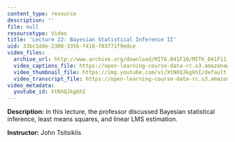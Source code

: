 ```yaml
---
content_type: resource
description: ''
file: null
resourcetype: Video
title: 'Lecture 22: Bayesian Statistical Inference II'
uid: 33bc1dde-2308-335b-f418-f03771f9edce
video_files:
  archive_url: http://www.archive.org/download/MIT6.041F10/MIT6_041F11_lec22_300k.mp4
  video_captions_file: https://open-learning-course-data-rc.s3.amazonaws.com/6-041-probabilistic-systems-analysis-and-applied-probability-fall-2010/410ff7b307665922a7a06ee4a0599425_XtNXQJkgkhI.vtt
  video_thumbnail_file: https://img.youtube.com/vi/XtNXQJkgkhI/default.jpg
  video_transcript_file: https://open-learning-course-data-rc.s3.amazonaws.com/6-041-probabilistic-systems-analysis-and-applied-probability-fall-2010/85259982fe803a68a0d5ae5975da1cb3_XtNXQJkgkhI.pdf
video_metadata:
  youtube_id: XtNXQJkgkhI
---
```


**Description:** In this lecture, the professor discussed Bayesian statistical inference, least means squares, and linear LMS estimation.

**Instructor:** John Tsitsiklis